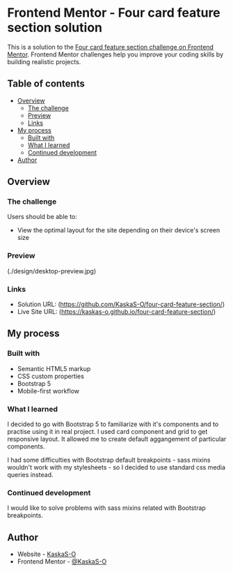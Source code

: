 # Frontend Mentor - Four card feature section solution

This is a solution to the [Four card feature section challenge on Frontend Mentor](https://www.frontendmentor.io/challenges/four-card-feature-section-weK1eFYK). Frontend Mentor challenges help you improve your coding skills by building realistic projects.

## Table of contents

- [Overview](#overview)
  - [The challenge](#the-challenge)
  - [Preview](#preview)
  - [Links](#links)
- [My process](#my-process)
  - [Built with](#built-with)
  - [What I learned](#what-i-learned)
  - [Continued development](#continued-development)
- [Author](#author)

## Overview

### The challenge

Users should be able to:

- View the optimal layout for the site depending on their device's screen size

### Preview

(./design/desktop-preview.jpg)

### Links

- Solution URL: (https://github.com/KaskaS-O/four-card-feature-section/)
- Live Site URL: (https://kaskas-o.github.io/four-card-feature-section/)

## My process

### Built with

- Semantic HTML5 markup
- CSS custom properties
- Bootstrap 5
- Mobile-first workflow

### What I learned

I decided to go with Bootstrap 5 to familiarize with it's components and to practise using it in real project. I used card component and grid to get responsive layout. It allowed me to create default aggangement of particular components.

I had some difficulties with Bootstrap default breakpoints - sass mixins wouldn't work with my stylesheets - so I decided to use standard css media queries instead.

### Continued development

I would like to solve problems with sass mixins related with Bootstrap breakpoints.

## Author

- Website - [KaskaS-O](https://github.com/KaskaS-O)
- Frontend Mentor - [@KaskaS-O](https://www.frontendmentor.io/profile/KaskaS-O)
